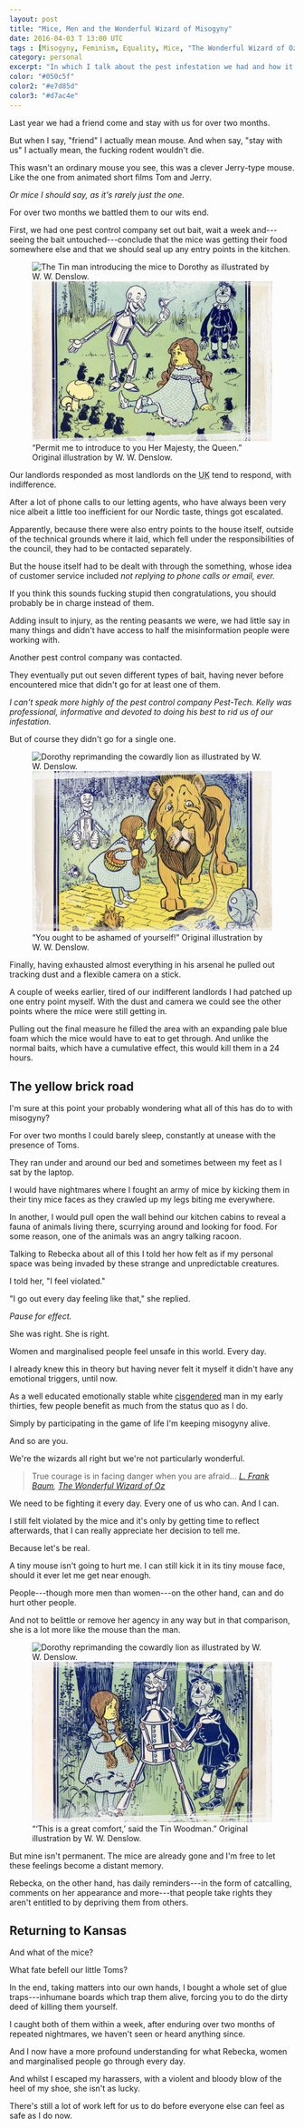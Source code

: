 ```yaml
---
layout: post
title: "Mice, Men and the Wonderful Wizard of Misogyny"
date: 2016-04-03 T 13:00 UTC
tags : [Misogyny, Feminism, Equality, Mice, "The Wonderful Wizard of Oz", "L. Frank Baum", "W. W. Denslow", Personal]
category: personal
excerpt: "In which I talk about the pest infestation we had and how it helped open my eyes to what women and marginalised people go through every day."
color: "#050c5f"
color2: "#e7d85d"
color3: "#d7ac4e"
---
```

Last year we had a friend come and stay with us for over two months.

But when I say, "friend" I actually mean mouse. And when say, "stay with us" I actually mean, the fucking rodent wouldn't die.

This wasn't an ordinary mouse you see, this was a clever Jerry-type mouse. Like the one from animated short films Tom and Jerry.

*Or mice I should say, as it's rarely just the one.*

For over two months we battled them to our wits end.

First, we had one pest control company set out bait, wait a week and---seeing the bait untouched---conclude that the mice was getting their food somewhere else and that we should seal up any entry points in the kitchen.

<figure>
	<img class="js-lazy-load" data-original="/assets/posts/2016/april/mice-men-and-the-wonderful-wizard-of-misogyny/meeting-the-mice.jpg" alt="The Tin man introducing the mice to Dorothy as illustrated by W. W. Denslow.">
	<noscript>
		<img src="/assets/posts/2016/april/mice-men-and-the-wonderful-wizard-of-misogyny/meeting-the-mice.jpg" alt="The Tin man introducing the mice to Dorothy as illustrated by W. W. Denslow.">
	</noscript>
	<figcaption>“Permit me to introduce to you Her Majesty, the Queen.” Original illustration by W. W. Denslow.</figcaption>
</figure>

Our landlords responded as most landlords on the <abbr title="United Kingdom" class="small-caps">UK</abbr> tend to respond, with indifference.

After a lot of phone calls to our letting agents, who have always been very nice albeit a little too inefficient for our Nordic taste, things got escalated.

Apparently, because there were also entry points to the house itself, outside of the technical grounds where it laid, which fell under the responsibilities of the council, they had to be contacted separately.

<p data-pullquote="Having exhausted almost everything in his arsenal he pulled out tracking dust."></p>

But the house itself had to be dealt with through the something, whose idea of customer service included *not replying to phone calls or email, ever.*

If you think this sounds fucking stupid then congratulations, you should probably be in charge instead of them.

Adding insult to injury, as the renting peasants we were, we had little say in many things and didn't have access to half the misinformation people were working with.

Another pest control company was contacted.

They eventually put out seven different types of bait, having never before encountered mice that didn't go for at least one of them.

*I can't speak more highly of the pest control company Pest-Tech. Kelly was professional, informative and devoted to doing his best to rid us of our infestation.*

But of course they didn't go for a single one.

<figure>
	<img class="js-lazy-load" data-original="/assets/posts/2016/april/mice-men-and-the-wonderful-wizard-of-misogyny/dorothy-meeting-the-cowardly-lion.jpg" alt="Dorothy reprimanding the cowardly lion as illustrated by W. W. Denslow.">
	<noscript>
		<img src="/assets/posts/2016/april/mice-men-and-the-wonderful-wizard-of-misogyny/dorothy-meeting-the-cowardly-lion.jpg" alt="Dorothy reprimanding the cowardly lion as illustrated by W. W. Denslow.">
	</noscript>
	<figcaption>“You ought to be ashamed of yourself!” Original illustration by W. W. Denslow.</figcaption>
</figure>

Finally, having exhausted almost everything in his arsenal he pulled out tracking dust and a flexible camera on a stick.

A couple of weeks earlier, tired of our indifferent landlords I had patched up one entry point myself. With the dust and camera we could see the other points where the mice were still getting in.

Pulling out the final measure he filled the area with an expanding pale blue foam which the mice would have to eat to get through. And unlike the normal baits, which have a cumulative effect, this would kill them in a 24 hours.

## The yellow brick road

I'm sure at this point your probably wondering what all of this has do to with misogyny?

For over two months I could barely sleep, constantly at unease with the presence of Toms.

They ran under and around our bed and sometimes between my feet as I sat by the laptop.

I would have nightmares where I fought an army of mice by kicking them in their tiny mice faces as they crawled up my legs biting me everywhere.

In another, I would pull open the wall behind our kitchen cabins to reveal a fauna of animals living there, scurrying around and looking for food. For some reason, one of the animals was an angry talking racoon.

Talking to Rebecka about all of this I told her how felt as if my personal space was being invaded by these strange and unpredictable creatures.

I told her, "I feel violated."

"I go out every day feeling like that," she replied.

<p data-pullquote="She is a lot more like the mouse than the man."></p>

*Pause for effect.*

She was right. She is right.

Women and marginalised people feel unsafe in this world. Every day.

I already knew this in theory but having never felt it myself it didn't have any emotional triggers, until now.

As a well educated emotionally stable white [cisgendered][cis] man in my early thirties, few people benefit as much from the status quo as I do.

Simply by participating in the game of life I'm keeping misogyny alive.

And so are you.

We're the wizards all right but we're not particularly wonderful.

> True courage is in facing danger when you are afraid... <cite><a href="https://www.goodreads.com/author/show/3242.L_Frank_Baum">L. Frank Baum</a>, <a href="https://www.goodreads.com/work/quotes/1993810">The Wonderful Wizard of Oz</a></cite>

We need to be fighting it every day. Every one of us who can. And I can.

I still felt violated by the mice and it's only by getting time to reflect afterwards, that I can really appreciate her decision to tell me.

Because let's be real.

A tiny mouse isn't going to hurt me. I can still kick it in its tiny mouse face, should it ever let me get near enough.

People---though more men than women---on the other hand, can and do hurt other people.

And not to belittle or remove her agency in any way but in that comparison, she is a lot more like the mouse than the man.

<figure>
	<img class="js-lazy-load" data-original="/assets/posts/2016/april/mice-men-and-the-wonderful-wizard-of-misogyny/tinman.jpg" alt="Dorothy reprimanding the cowardly lion as illustrated by W. W. Denslow.">
	<noscript>
		<img src="/assets/posts/2016/april/mice-men-and-the-wonderful-wizard-of-misogyny/tinman.jpg" alt="Dorothy reprimanding the cowardly lion as illustrated by W. W. Denslow.">
	</noscript>
	<figcaption>“‘This is a great comfort,’ said the Tin Woodman.” Original illustration by W. W. Denslow.</figcaption>
</figure>

But mine isn't permanent. The mice are already gone and I'm free to let these feelings become a distant memory.

Rebecka, on the other hand, has daily reminders---in the form of catcalling, comments on her appearance and more---that people take rights they aren't entitled to by depriving them from others.

## Returning to Kansas

And what of the mice?

What fate befell our little Toms?

In the end, taking matters into our own hands, I bought a whole set of glue traps---inhumane boards which trap them alive, forcing you to do the dirty deed of killing them yourself.

I caught both of them within a week, after enduring over two months of repeated nightmares, we haven't seen or heard anything since.

And I now have a more profound understanding for what Rebecka, women and marginalised people go through every day.

And whilst I escaped my harassers, with a violent and bloody blow of the heel of my shoe, she isn't as lucky.

There's still a lot of work left for us to do before everyone else can feel as safe as I do now.

[cis]: http://www.oxforddictionaries.com/definition/english/cisgender